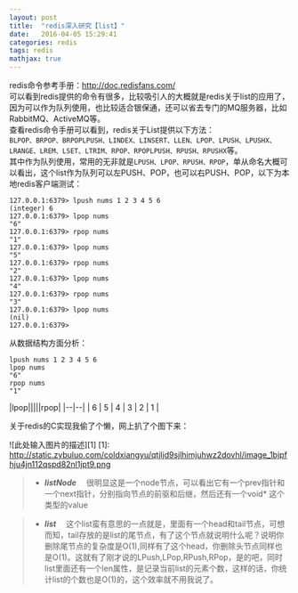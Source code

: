 ```yaml
---
layout: post
title:  "redis深入研究【list】"
date:   2016-04-05 15:29:41
categories: redis
tags: redis
mathjax: true
---
```


redis命令参考手册：http://doc.redisfans.com/  
可以看到redis提供的命令有很多，比较吸引人的大概就是redis关于list的应用了，因为可以作为队列使用，也比较适合银保通，还可以省去专门的MQ服务器，比如RabbitMQ、ActiveMQ等。  
查看redis命令手册可以看到，redis关于List提供以下方法：  
`BLPOP、BRPOP、BRPOPLPUSH、LINDEX、LINSERT、LLEN、LPOP、LPUSH、LPUSHX、`
`LRANGE、LREM、LSET、LTRIM、RPOP、RPOPLPUSH、RPUSH、RPUSHX`等。  
其中作为队列使用，常用的无非就是`LPUSH、LPOP、RPUSH、RPOP`，单从命名大概可以看出，这个list作为队列可以左PUSH、POP，也可以右PUSH、POP，以下为本地redis客户端测试：
```
127.0.0.1:6379> lpush nums 1 2 3 4 5 6
(integer) 6
127.0.0.1:6379> lpop nums
"6"
127.0.0.1:6379> rpop nums
"1"
127.0.0.1:6379> lpop nums
"5"
127.0.0.1:6379> rpop nums
"2"
127.0.0.1:6379> lpop nums
"4"
127.0.0.1:6379> rpop nums
"3"
127.0.0.1:6379> lpop nums
(nil)
127.0.0.1:6379>
```
从数据结构方面分析：
```
lpush nums 1 2 3 4 5 6
lpop nums
"6"
rpop nums
"1"
```

|lpop|||||rpop|
|--|--|
| 6 | 5 | 4 | 3 | 2 | 1 |

关于redis的C实现我偷了个懒，网上扒了个图下来：

![此处输入图片的描述][1]
  [1]: http://static.zybuluo.com/coldxiangyu/qtjljd9sjlhimjuhwz2dovhl/image_1bjpfhju4jn112qspd82nl1jpt9.png

> * ***listNode***  　很明显这是一个node节点，可以看出它有一个prev指针和一个next指针，分别指向节点的前驱和后继，然后还有一个void* 这个类型的value

> * ***list***  　这个list蛮有意思的一点就是，里面有一个head和tail节点，可想而知，tail存放的是list的尾节点，有了这个节点就说明什么呢？说明你删除尾节点的复杂度是O(1),同样有了这个head，你删除头节点同样也是O(1)。这就有了刚才说的LPush,LPop,RPush,RPop，是的吧，同时list里面还有一个len属性，是记录当前list的元素个数，这样的话，你统计list的个数也是O(1)的，这个效率就不用我说了。

